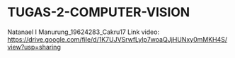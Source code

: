 # TUGAS-2-COMPUTER-VISION
Natanael I Manurung_19624283_Cakru17
Link video: https://drive.google.com/file/d/1K7UJVSrwfLylp7woaQJjHUNxy0mMKH4S/view?usp=sharing
